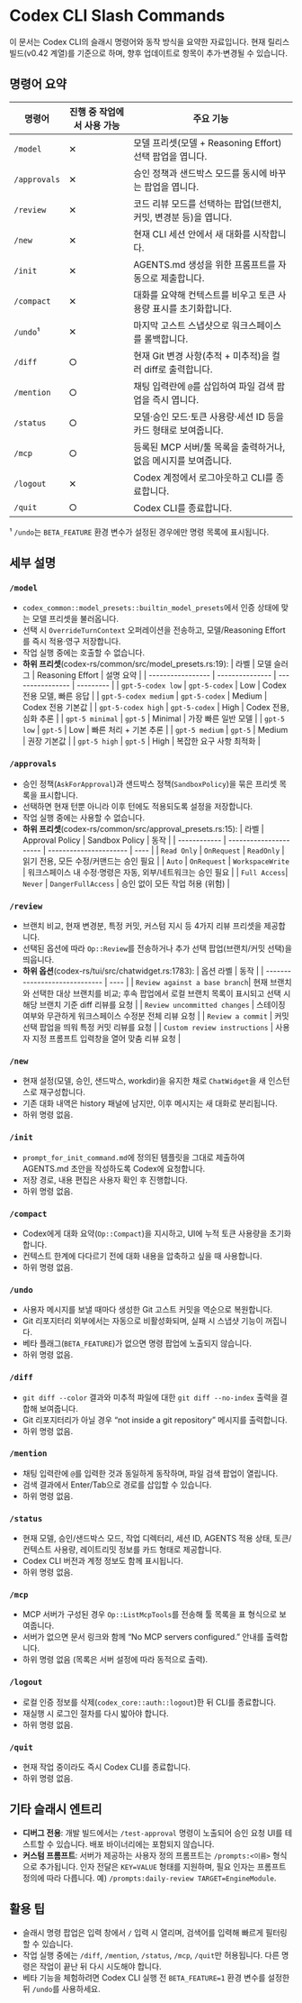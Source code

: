 # Codex CLI Slash Commands

이 문서는 Codex CLI의 슬래시 명령어와 동작 방식을 요약한 자료입니다. 현재 릴리스 빌드(v0.42 계열)를 기준으로 하며, 향후 업데이트로 항목이 추가·변경될 수 있습니다.

## 명령어 요약

| 명령어      | 진행 중 작업에서 사용 가능 | 주요 기능 |
| ----------- | -------------------------- | --------- |
| `/model`    | ✕                          | 모델 프리셋(모델 + Reasoning Effort) 선택 팝업을 엽니다. |
| `/approvals` | ✕                          | 승인 정책과 샌드박스 모드를 동시에 바꾸는 팝업을 엽니다. |
| `/review`    | ✕                          | 코드 리뷰 모드를 선택하는 팝업(브랜치, 커밋, 변경분 등)을 엽니다. |
| `/new`       | ✕                          | 현재 CLI 세션 안에서 새 대화를 시작합니다. |
| `/init`      | ✕                          | AGENTS.md 생성을 위한 프롬프트를 자동으로 제출합니다. |
| `/compact`   | ✕                          | 대화를 요약해 컨텍스트를 비우고 토큰 사용량 표시를 초기화합니다. |
| `/undo`¹     | ✕                          | 마지막 고스트 스냅샷으로 워크스페이스를 롤백합니다. |
| `/diff`      | ○                          | 현재 Git 변경 사항(추적 + 미추적)을 컬러 diff로 출력합니다. |
| `/mention`   | ○                          | 채팅 입력란에 `@`를 삽입하여 파일 검색 팝업을 즉시 엽니다. |
| `/status`    | ○                          | 모델·승인 모드·토큰 사용량·세션 ID 등을 카드 형태로 보여줍니다. |
| `/mcp`       | ○                          | 등록된 MCP 서버/툴 목록을 출력하거나, 없음 메시지를 보여줍니다. |
| `/logout`    | ✕                          | Codex 계정에서 로그아웃하고 CLI를 종료합니다. |
| `/quit`      | ○                          | Codex CLI를 종료합니다. |

¹ `/undo`는 `BETA_FEATURE` 환경 변수가 설정된 경우에만 명령 목록에 표시됩니다.

## 세부 설명

### `/model`
- `codex_common::model_presets::builtin_model_presets`에서 인증 상태에 맞는 모델 프리셋을 불러옵니다.
- 선택 시 `OverrideTurnContext` 오퍼레이션을 전송하고, 모델/Reasoning Effort를 즉시 적용·영구 저장합니다.
- 작업 실행 중에는 호출할 수 없습니다.
- **하위 프리셋**(codex-rs/common/src/model_presets.rs:19):
  | 라벨              | 모델 슬러그     | Reasoning Effort | 설명 요약 |
  | ----------------- | --------------- | ---------------- | --------- |
  | `gpt-5-codex low` | `gpt-5-codex`   | Low              | Codex 전용 모델, 빠른 응답 |
  | `gpt-5-codex medium` | `gpt-5-codex` | Medium           | Codex 전용 기본값 |
  | `gpt-5-codex high` | `gpt-5-codex`  | High             | Codex 전용, 심화 추론 |
  | `gpt-5 minimal`   | `gpt-5`         | Minimal          | 가장 빠른 일반 모델 |
  | `gpt-5 low`       | `gpt-5`         | Low              | 빠른 처리 + 기본 추론 |
  | `gpt-5 medium`    | `gpt-5`         | Medium           | 권장 기본값 |
  | `gpt-5 high`      | `gpt-5`         | High             | 복잡한 요구 사항 최적화 |

### `/approvals`
- 승인 정책(`AskForApproval`)과 샌드박스 정책(`SandboxPolicy`)을 묶은 프리셋 목록을 표시합니다.
- 선택하면 현재 턴뿐 아니라 이후 턴에도 적용되도록 설정을 저장합니다.
- 작업 실행 중에는 사용할 수 없습니다.
- **하위 프리셋**(codex-rs/common/src/approval_presets.rs:15):
  | 라벨         | Approval Policy        | Sandbox Policy         | 동작 |
  | ------------ | ---------------------- | ---------------------- | ---- |
  | `Read Only`  | `OnRequest`            | `ReadOnly`             | 읽기 전용, 모든 수정/커맨드는 승인 필요 |
  | `Auto`       | `OnRequest`            | `WorkspaceWrite`       | 워크스페이스 내 수정·명령은 자동, 외부/네트워크는 승인 필요 |
  | `Full Access`| `Never`                | `DangerFullAccess`     | 승인 없이 모든 작업 허용 (위험) |

### `/review`
- 브랜치 비교, 현재 변경분, 특정 커밋, 커스텀 지시 등 4가지 리뷰 프리셋을 제공합니다.
- 선택된 옵션에 따라 `Op::Review`를 전송하거나 추가 선택 팝업(브랜치/커밋 선택)을 띄웁니다.
- **하위 옵션**(codex-rs/tui/src/chatwidget.rs:1783):
  | 옵션 라벨                     | 동작 |
  | ----------------------------- | ---- |
  | `Review against a base branch`| 현재 브랜치와 선택한 대상 브랜치를 비교; 후속 팝업에서 로컬 브랜치 목록이 표시되고 선택 시 해당 브랜치 기준 diff 리뷰를 요청 |
  | `Review uncommitted changes`  | 스테이징 여부와 무관하게 워크스페이스 수정분 전체 리뷰 요청 |
  | `Review a commit`             | 커밋 선택 팝업을 띄워 특정 커밋 리뷰를 요청 |
  | `Custom review instructions`  | 사용자 지정 프롬프트 입력창을 열어 맞춤 리뷰 요청 |

### `/new`
- 현재 설정(모델, 승인, 샌드박스, workdir)을 유지한 채로 `ChatWidget`을 새 인스턴스로 재구성합니다.
- 기존 대화 내역은 history 패널에 남지만, 이후 메시지는 새 대화로 분리됩니다.
- 하위 명령 없음.

### `/init`
- `prompt_for_init_command.md`에 정의된 템플릿을 그대로 제출하여 AGENTS.md 초안을 작성하도록 Codex에 요청합니다.
- 저장 경로, 내용 편집은 사용자 확인 후 진행합니다.
- 하위 명령 없음.

### `/compact`
- Codex에게 대화 요약(`Op::Compact`)을 지시하고, UI에 누적 토큰 사용량을 초기화합니다.
- 컨텍스트 한계에 다다르기 전에 대화 내용을 압축하고 싶을 때 사용합니다.
- 하위 명령 없음.

### `/undo`
- 사용자 메시지를 보낼 때마다 생성한 Git 고스트 커밋을 역순으로 복원합니다.
- Git 리포지터리 외부에서는 자동으로 비활성화되며, 실패 시 스냅샷 기능이 꺼집니다.
- 베타 플래그(`BETA_FEATURE`)가 없으면 명령 팝업에 노출되지 않습니다.
- 하위 명령 없음.

### `/diff`
- `git diff --color` 결과와 미추적 파일에 대한 `git diff --no-index` 출력을 결합해 보여줍니다.
- Git 리포지터리가 아닐 경우 “not inside a git repository” 메시지를 출력합니다.
- 하위 명령 없음.

### `/mention`
- 채팅 입력란에 `@`를 입력한 것과 동일하게 동작하며, 파일 검색 팝업이 열립니다.
- 검색 결과에서 Enter/Tab으로 경로를 삽입할 수 있습니다.
- 하위 명령 없음.

### `/status`
- 현재 모델, 승인/샌드박스 모드, 작업 디렉터리, 세션 ID, AGENTS 적용 상태, 토큰/컨텍스트 사용량, 레이트리밋 정보를 카드 형태로 제공합니다.
- Codex CLI 버전과 계정 정보도 함께 표시됩니다.
- 하위 명령 없음.

### `/mcp`
- MCP 서버가 구성된 경우 `Op::ListMcpTools`를 전송해 툴 목록을 표 형식으로 보여줍니다.
- 서버가 없으면 문서 링크와 함께 “No MCP servers configured.” 안내를 출력합니다.
- 하위 명령 없음 (목록은 서버 설정에 따라 동적으로 출력).

### `/logout`
- 로컬 인증 정보를 삭제(`codex_core::auth::logout`)한 뒤 CLI를 종료합니다.
- 재실행 시 로그인 절차를 다시 밟아야 합니다.
- 하위 명령 없음.

### `/quit`
- 현재 작업 중이라도 즉시 Codex CLI를 종료합니다.
- 하위 명령 없음.

## 기타 슬래시 엔트리

- **디버그 전용**: 개발 빌드에서는 `/test-approval` 명령이 노출되어 승인 요청 UI를 테스트할 수 있습니다. 배포 바이너리에는 포함되지 않습니다.
- **커스텀 프롬프트**: 서버가 제공하는 사용자 정의 프롬프트는 `/prompts:<이름>` 형식으로 추가됩니다. 인자 전달은 `KEY=VALUE` 형태를 지원하며, 필요 인자는 프롬프트 정의에 따라 다릅니다. 예) `/prompts:daily-review TARGET=EngineModule`.

## 활용 팁

- 슬래시 명령 팝업은 입력 창에서 `/` 입력 시 열리며, 검색어를 입력해 빠르게 필터링할 수 있습니다.
- 작업 실행 중에는 `/diff`, `/mention`, `/status`, `/mcp`, `/quit`만 허용됩니다. 다른 명령은 작업이 끝난 뒤 다시 시도해야 합니다.
- 베타 기능을 체험하려면 Codex CLI 실행 전 `BETA_FEATURE=1` 환경 변수를 설정한 뒤 `/undo`를 사용하세요.

